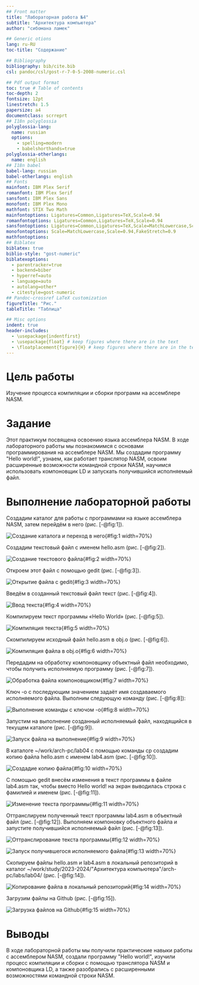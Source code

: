 ```yaml
---
## Front matter
title: "Лабораторная работа №4"
subtitle: "Архитектура компьютера"
author: "сибомана ламек"

## Generic otions
lang: ru-RU
toc-title: "Содержание"

## Bibliography
bibliography: bib/cite.bib
csl: pandoc/csl/gost-r-7-0-5-2008-numeric.csl

## Pdf output format
toc: true # Table of contents
toc-depth: 2
fontsize: 12pt
linestretch: 1.5
papersize: a4
documentclass: scrreprt
## I18n polyglossia
polyglossia-lang:
  name: russian
  options:
	- spelling=modern
	- babelshorthands=true
polyglossia-otherlangs:
  name: english
## I18n babel
babel-lang: russian
babel-otherlangs: english
## Fonts
mainfont: IBM Plex Serif
romanfont: IBM Plex Serif
sansfont: IBM Plex Sans
monofont: IBM Plex Mono
mathfont: STIX Two Math
mainfontoptions: Ligatures=Common,Ligatures=TeX,Scale=0.94
romanfontoptions: Ligatures=Common,Ligatures=TeX,Scale=0.94
sansfontoptions: Ligatures=Common,Ligatures=TeX,Scale=MatchLowercase,Scale=0.94
monofontoptions: Scale=MatchLowercase,Scale=0.94,FakeStretch=0.9
mathfontoptions:
## Biblatex
biblatex: true
biblio-style: "gost-numeric"
biblatexoptions:
  - parentracker=true
  - backend=biber
  - hyperref=auto
  - language=auto
  - autolang=other*
  - citestyle=gost-numeric
## Pandoc-crossref LaTeX customization
figureTitle: "Рис."
tableTitle: "Таблица"

## Misc options
indent: true
header-includes:
  - \usepackage{indentfirst}
  - \usepackage{float} # keep figures where there are in the text
  - \floatplacement{figure}{H} # keep figures where there are in the text
---
```


# Цель работы

Изучение процесса компиляции и сборки программ на ассемблере NASM.

# Задание

Этот практикум посвящена освоению языка ассемблера NASM. В ходе лабораторного работы мы познакомимся с основами программирования на ассемблере NASM. Мы создадим программу "Hello world!", узнаем, как работает транслятор NASM, освоим расширенные возможности командной строки NASM, научимся использовать компоновщик LD и запускать получившийся исполняемый файл.

# Выполнение лабораторной работы

Создадим каталог для работы с программами на языке ассемблера NASM, затем перейдём в него (рис. [-@fig:1]).

![Создание каталога и переход в него](image/1.png){#fig:1 width=70%}

Создадим текстовый файл с именем hello.asm (рис. [-@fig:2]).

![Создание текстового файла](image/2.png){#fig:2 width=70%}

Откроем этот файл с помощью gedit (рис. [-@fig:3]).

![Открытие файла с gedit](image/3.png){#fig:3 width=70%}

Введём в созданный текстовый файл текст (рис. [-@fig:4]).

![Ввод текста](image/4.png){#fig:4 width=70%}

Компилируем текст программы «Hello World» (рис. [-@fig:5]).

![Компиляция текста](image/5.png){#fig:5 width=70%}

Скомпилируем исходный файл hello.asm в obj.o  (рис. [-@fig:6]).

![Компиляция файла в obj.o](image/6.png){#fig:6 width=70%}

Передадим на обработку компоновщику объектный файл необходимо, чтобы получить исполняемую программу (рис. [-@fig:7]).

![Обработка файла компоновщиком](image/7.png){#fig:7 width=70%}

Ключ -o с последующим значением задаёт имя создаваемого исполняемого файла.
Выполним следующую команду (рис. [-@fig:8]):

![Выполнение команды с ключом -o](image/8.png){#fig:8 width=70%}

Запустим на выполнение созданный исполняемый файл, находящийся в текущем каталоге (рис. [-@fig:9]).

![Запуск файла на выполнение](image/9.png){#fig:9 width=70%}

В каталоге ~/work/arch-pc/lab04 с помощью команды cp создадим копию файла
hello.asm с именем lab4.asm (рис. [-@fig:10]).

![Создадие копию файла](image/10.png){#fig:10 width=70%}

С помощью gedit внесём изменения в текст программы в файле lab4.asm так, чтобы вместо Hello world! на экран выводилась строка с фамилией и именем (рис. [-@fig:11]).

![Изменение текста программы](image/11.png){#fig:11 width=70%}

Оттранслируем полученный текст программы lab4.asm в объектный файл (рис. [-@fig:12]). Выполняем
компоновку объектного файла и запустите получившийся исполняемый файл (рис. [-@fig:13]).

![Оттранслирование текста программы](image/12.png){#fig:12 width=70%}

![Запуск получившегося исполняемого файла](image/13.png){#fig:13 width=70%}

Скопируем файлы hello.asm и lab4.asm в локальный репозиторий в каталог ~/work/study/2023-2024/"Архитектура компьютера"/arch-pc/labs/lab04/ (рис. [-@fig:14]).

![Копирование файла в локальный репозиторий](image/14.png){#fig:14 width=70%}

Загрузим файлы на Github (рис. [-@fig:15]).

![Загрузка файлов на Github](image/15.png){#fig:15 width=70%}


# Выводы

В ходе лабораторной работы мы получили практические навыки работы с ассемблером NASM, создали программу "Hello world!", изучили процесс компиляции и сборки с помощью транслятора NASM и компоновщика LD, а также разобрались с расширенными возможностями командной строки NASM.


